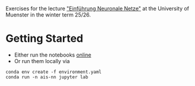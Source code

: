 Exercises for the lecture ["Einführung Neuronale Netze"](https://www.uni-muenster.de/LearnWeb/learnweb2/course/view.php?id=87372) at the University of Muenster in the winter term 25/26.

# Getting Started
- Either run the notebooks [online](https://jupyterhub.uni-muenster.de/hub/user-redirect/git-pull?repo=https%3A%2F%2Fzivgitlab.uni-muenster.de%2Fai-systems%2Fteaching%2Fpublic%2Fws-25%2Feinfuehrung-neuronale-netze&urlpath=lab%2Ftree%2Feinfuehrung-neuronale-netze%2F&branch=main)
- Or run them locally via
```
conda env create -f environment.yaml
conda run -n ais-nn jupyter lab
```
